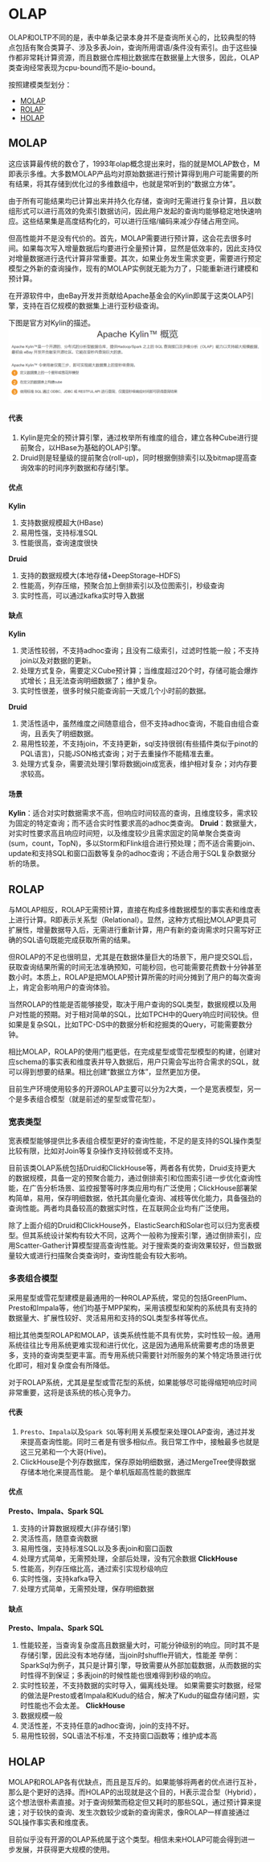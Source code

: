 # OLAP

OLAP和OLTP不同的是，表中单条记录本身并不是查询所关心的，比较典型的特点包括有聚合类算子、涉及多表Join，查询所用谓语/条件没有索引。由于这些操作都非常耗计算资源，而且数据仓库相比数据库在数据量上大很多，因此，OLAP类查询经常表现为cpu-bound而不是io-bound。

按照建模类型划分：
* [MOLAP](##MOLAP)
* [ROLAP](##ROLAP)
* [HOLAP](##HOLAP)

## MOLAP
这应该算最传统的数仓了，1993年olap概念提出来时，指的就是MOLAP数仓，M即表示多维。大多数MOLAP产品均对原始数据进行预计算得到用户可能需要的所有结果，将其存储到优化过的多维数组中，也就是常听到的“数据立方体”。

由于所有可能结果均已计算出来并持久化存储，查询时无需进行复杂计算，且以数组形式可以进行高效的免索引数据访问，因此用户发起的查询均能够稳定地快速响应。这些结果集是高度结构化的，可以进行压缩/编码来减少存储占用空间。

但高性能并不是没有代价的。首先，MOLAP需要进行预计算，这会花去很多时间。如果每次写入增量数据后均要进行全量预计算，显然是低效率的，因此支持仅对增量数据进行迭代计算非常重要。其次，如果业务发生需求变更，需要进行预定模型之外新的查询操作，现有的MOLAP实例就无能为力了，只能重新进行建模和预计算。

在开源软件中，由eBay开发并贡献给Apache基金会的Kylin即属于这类OLAP引擎，支持在百亿规模的数据集上进行亚秒级查询。

下图是官方对Kylin的描述。
![kylin](/img/kylin.png)

#### 代表
1. Kylin是完全的预计算引擎，通过枚举所有维度的组合，建立各种Cube进行提前聚合，以HBase为基础的OLAP引擎。
2. Druid则是轻量级的提前聚合(roll-up)，同时根据倒排索引以及bitmap提高查询效率的时间序列数据和存储引擎。

#### 优点
**Kylin**
1. 支持数据规模超大(HBase)
2. 易用性强，支持标准SQL
3. 性能很高，查询速度很快

**Druid**
1. 支持的数据规模大(本地存储+DeepStorage–HDFS)
2. 性能高，列存压缩，预聚合加上倒排索引以及位图索引，秒级查询
3. 实时性高，可以通过kafka实时导入数据

#### 缺点
**Kylin**
1. 灵活性较弱，不支持adhoc查询；且没有二级索引，过滤时性能一般；不支持join以及对数据的更新。
2. 处理方式复杂，需要定义Cube预计算；当维度超过20个时，存储可能会爆炸式增长；且无法查询明细数据了；维护复杂。
3. 实时性很差，很多时候只能查询前一天或几个小时前的数据。

**Druid**
1. 灵活性适中，虽然维度之间随意组合，但不支持adhoc查询，不能自由组合查询，且丢失了明细数据。
2. 易用性较差，不支持join，不支持更新，sql支持很弱(有些插件类似于pinot的PQL语言)，只能JSON格式查询；对于去重操作不能精准去重。
3. 处理方式复杂，需要流处理引擎将数据join成宽表，维护相对复杂；对内存要求较高。

#### 场景
**Kylin**：适合对实时数据需求不高，但响应时间较高的查询，且维度较多，需求较为固定的特定查询；而不适合实时性要求高的adhoc类查询。
**Druid**：数据量大，对实时性要求高且响应时间短，以及维度较少且需求固定的简单聚合类查询(sum，count，TopN)，多以Storm和Flink组合进行预处理；而不适合需要join、update和支持SQL和窗口函数等复杂的adhoc查询；不适合用于SQL复杂数据分析的场景。

## ROLAP
与MOLAP相反，ROLAP无需预计算，直接在构成多维数据模型的事实表和维度表上进行计算。R即表示关系型（Relational）。显然，这种方式相比MOLAP更具可扩展性，增量数据导入后，无需进行重新计算，用户有新的查询需求时只需写好正确的SQL语句既能完成获取所需的结果。

但ROLAP的不足也很明显，尤其是在数据体量巨大的场景下，用户提交SQL后，获取查询结果所需的时间无法准确预知，可能秒回，也可能需要花费数十分钟甚至数小时。本质上，ROLAP是把MOLAP预计算所需的时间分摊到了用户的每次查询上，肯定会影响用户的查询体验。

当然ROLAP的性能是否能够接受，取决于用户查询的SQL类型，数据规模以及用户对性能的预期。对于相对简单的SQL，比如TPCH中的Query响应时间较快。但如果是复杂SQL，比如TPC-DS中的数据分析和挖掘类的Query，可能需要数分钟。

相比MOLAP，ROLAP的使用门槛更低，在完成星型或雪花型模型的构建，创建对应schema的事实表和维度表并导入数据后，用户只需会写出符合需求的SQL，就可以得到想要的结果。相比创建“数据立方体”，显然更加方便。

目前生产环境使用较多的开源ROLAP主要可以分为2大类，一个是宽表模型，另一个是多表组合模型（就是前述的星型或雪花型）。

### 宽表类型
宽表模型能够提供比多表组合模型更好的查询性能，不足的是支持的SQL操作类型比较有限，比如对Join等复杂操作支持较弱或不支持。

目前该类OLAP系统包括Druid和ClickHouse等，两者各有优势，Druid支持更大的数据规模，具备一定的预聚合能力，通过倒排索引和位图索引进一步优化查询性能，在广告分析场景、监控报警等时序类应用均有广泛使用；ClickHouse部署架构简单，易用，保存明细数据，依托其向量化查询、减枝等优化能力，具备强劲的查询性能。两者均具备较高的数据实时性，在互联网企业均有广泛使用。

除了上面介绍的Druid和ClickHouse外，ElasticSearch和Solar也可以归为宽表模型。但其系统设计架构有较大不同，这两个一般称为搜索引擎，通过倒排索引，应用Scatter-Gather计算模型提高查询性能。对于搜索类的查询效果较好，但当数据量较大或进行扫描聚合类查询时，查询性能会有较大影响。

### 多表组合模型
采用星型或雪花型建模是最通用的一种ROLAP系统，常见的包括GreenPlum、Presto和Impala等，他们均基于MPP架构，采用该模型和架构的系统具有支持的数据量大、扩展性较好、灵活易用和支持的SQL类型多样等优点。

相比其他类型ROLAP和MOLAP，该类系统性能不具有优势，实时性较一般。通用系统往往比专用系统更难实现和进行优化，这是因为通用系统需要考虑的场景更多，支持的查询类型更丰富。而专用系统只需要针对所服务的某个特定场景进行优化即可，相对复杂度会有所降低。

对于ROLAP系统，尤其是星型或雪花型的系统，如果能够尽可能得缩短响应时间非常重要，这将是该系统的核心竞争力。

#### 代表
1. `Presto`、`Impala`以及`Spark SQL`等利用关系模型来处理OLAP查询，通过并发来提高查询性能。同时三者是有很多相似点。我日常工作中，接触最多也就是这三兄弟和一个大哥(Hive)。
2. ClickHouse是个列存数据库，保存原始明细数据，通过MergeTree使得数据存储本地化来提高性能。 是个单机版超高性能的数据库

#### 优点
**Presto、Impala、Spark SQL**
1. 支持的计算数据规模大(非存储引擎)
2. 灵活性高，随意查询数据
3. 易用性强，支持标准SQL以及多表join和窗口函数
4. 处理方式简单，无需预处理，全部后处理，没有冗余数据
**ClickHouse**
1. 性能高，列存压缩比高，通过索引实现秒级响应
2. 实时性强，支持kafka导入
3. 处理方式简单，无需预处理，保存明细数据

#### 缺点
**Presto、Impala、Spark SQL**
1. 性能较差，当查询复杂度高且数据量大时，可能分钟级别的响应。同时其不是存储引擎，因此没有本地存储，当join时shuffle开销大，性能差
   举例：SparkSql为例子，其只是计算引擎，导致需要从外部加载数据，从而数据的实时性得不到保证；多表join的时候性能也很难得到秒级的响应。
2. 实时性较差，不支持数据的实时导入，偏离线处理。 如果需要实时数据，经常的做法是Presto或者Impala和Kudu的结合，解决了Kudu的磁盘存储问题，实时性能也不会太差。
**ClickHouse**
1. 数据规模一般
2. 灵活性差，不支持任意的adhoc查询，join的支持不好。
3. 易用性较弱，SQL语法不标准，不支持窗口函数等；维护成本高

## HOLAP
MOLAP和ROLAP各有优缺点，而且是互斥的。如果能够将两者的优点进行互补，那么是个更好的选择。而HOLAP的出现就是这个目的，H表示混合型（Hybrid），这个想法很朴素直接。对于查询频繁而稳定但又耗时的那些SQL，通过预计算来提速；对于较快的查询、发生次数较少或新的查询需求，像ROLAP一样直接通过SQL操作事实表和维度表。

目前似乎没有开源的OLAP系统属于这个类型。相信未来HOLAP可能会得到进一步发展，并获得更大规模的使用。


